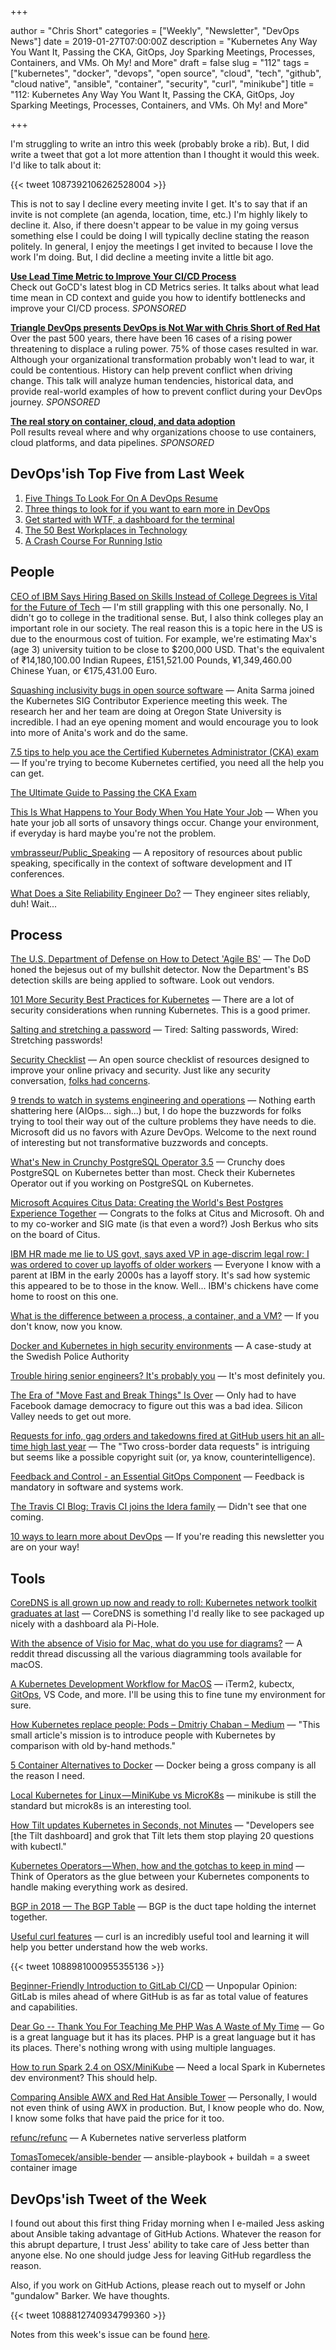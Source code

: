 +++

author = "Chris Short"
categories = ["Weekly", "Newsletter", "DevOps News"]
date = 2019-01-27T07:00:00Z
description = "Kubernetes Any Way You Want It, Passing the CKA, GitOps, Joy Sparking Meetings, Processes, Containers, and VMs. Oh My! and More"
draft = false
slug = "112"
tags = ["kubernetes", "docker", "devops", "open source", "cloud", "tech", "github", "cloud native", "ansible", "container", "security", "curl", "minikube"]
title = "112: Kubernetes Any Way You Want It, Passing the CKA, GitOps, Joy Sparking Meetings, Processes, Containers, and VMs. Oh My! and More"

+++

I'm struggling to write an intro this week (probably broke a rib). But, I did write a tweet that got a lot more attention than I thought it would this week. I'd like to talk about it:

{{< tweet 1087392106262528004 >}}

This is not to say I decline every meeting invite I get. It's to say that if an invite is not complete (an agenda, location, time, etc.) I'm highly likely to decline it. Also, if there doesn't appear to be value in my going versus something else I could be doing I will typically decline stating the reason politely. In general, I enjoy the meetings I get invited to because I love the work I'm doing. But, I did decline a meeting invite a little bit ago.

[**Use Lead Time Metric to Improve Your CI/CD Process**](https://www.gocd.org/2019/01/14/cd-metrics-deployment-lead-time/)  
Check out GoCD's latest blog in CD Metrics series. It talks about what lead time mean in CD context and guide you how to identify bottlenecks and improve your CI/CD process. *SPONSORED*

[**Triangle DevOps presents DevOps is Not War with Chris Short of Red Hat**](https://www.meetup.com/triangle-devops/events/257189603/)  
Over the past 500 years, there have been 16 cases of a rising power threatening to displace a ruling power. 75% of those cases resulted in war. Although your organizational transformation probably won't lead to war, it could be contentious. History can help prevent conflict when driving change. This talk will analyze human tendencies, historical data, and provide real-world examples of how to prevent conflict during your DevOps journey. *SPONSORED*

[**The real story on container, cloud, and data adoption**](https://www.oreilly.com/pub/cpc/175842)  
Poll results reveal where and why organizations choose to use containers, cloud platforms, and data pipelines. *SPONSORED*


## DevOps'ish Top Five from Last Week

1. [Five Things To Look For On A DevOps Resume](https://www.forbes.com/sites/forbestechcouncil/2019/01/15/five-things-to-look-for-on-a-devops-resume/#7f8b1f3a2cb1)
2. [Three things to look for if you want to earn more in DevOps](https://puppet.com/blog/three-things-look-if-you-want-earn-more-devops)
3. [Get started with WTF, a dashboard for the terminal](https://opensource.com/article/19/1/wtf-information-dashboard)
4. [The 50 Best Workplaces in Technology](http://fortune.com/2019/01/17/50-best-workplaces-in-technology/)
5. [A Crash Course For Running Istio](https://medium.com/namely-labs/a-crash-course-for-running-istio-1c6125930715)

## People

[CEO of IBM Says Hiring Based on Skills Instead of College Degrees is Vital for the Future of Tech](https://gizmodo.com/ceo-of-ibm-says-hiring-based-on-skills-instead-of-colle-1831977815) — I'm still grappling with this one personally. No, I didn't go to college in the traditional sense. But, I also think colleges play an important role in our society. The real reason this is a topic here in the US is due to the enourmous cost of tuition. For example, we're estimating Max's (age 3) university tuition to be close to $200,000 USD. That's the equivalent of ₹14,180,100.00 Indian Rupees, £151,521.00 Pounds, ¥1,349,460.00 Chinese Yuan, or €175,431.00 Euro.

[Squashing inclusivity bugs in open source software](https://opensource.com/article/18/8/inclusivity-bugs-open-source-software) — Anita Sarma joined the Kubernetes SIG Contributor Experience meeting this week. The research her and her team are doing at Oregon State University is incredible. I had an eye opening moment and would encourage you to look into more of Anita's work and do the same.

[7.5 tips to help you ace the Certified Kubernetes Administrator (CKA) exam](https://kubedex.com/7-5-tips-to-help-you-ace-the-certified-kubernetes-administrator-cka-exam/) — If you're trying to become Kubernetes certified, you need all the help you can get.

[The Ultimate Guide to Passing the CKA Exam](https://medium.com/@ContinoHQ/the-ultimate-guide-to-passing-the-cka-exam-1ee8c0fd44cd)

[This Is What Happens to Your Body When You Hate Your Job](https://www.huffpost.com/entry/hate-your-job-body-symptoms_n_5c40a314e4b0a8dbe16e8373) — When you hate your job all sorts of unsavory things occur. Change your environment, if everyday is hard maybe you're not the problem.

[vmbrasseur/Public_Speaking](https://github.com/vmbrasseur/Public_Speaking) — A repository of resources about public speaking, specifically in the context of software development and IT conferences.

[What Does a Site Reliability Engineer Do?](https://blog.scalyr.com/2019/01/site-reliability-engineer/) — They engineer sites reliably, duh! Wait...

## Process

[The U.S. Department of Defense on How to Detect 'Agile BS'](https://thenewstack.io/the-u-s-department-of-defense-on-how-to-detect-agile-bs/) — The DoD honed the bejesus out of my bullshit detector. Now the Department's BS detection skills are being applied to software. Look out vendors.

[101 More Security Best Practices for Kubernetes](https://rancher.com/blog/2019/2019-01-17-101-more-kubernetes-security-best-practices/) — There are a lot of security considerations when running Kubernetes. This is a good primer.

[Salting and stretching a password](https://www.johndcook.com/blog/2019/01/25/salt-and-stretching/) — Tired: Salting passwords, Wired: Stretching passwords!

[Security Checklist](https://securitycheckli.st/) — An open source checklist of resources designed to improve your online privacy and security. Just like any security conversation, [folks had concerns](https://twitter.com/ChrisShort/status/1089135723901526016).

[9 trends to watch in systems engineering and operations](https://www.oreilly.com/ideas/9-trends-to-watch-in-systems-engineering-and-operations) — Nothing earth shattering here (AIOps... sigh...) but, I do hope the buzzwords for folks trying to tool their way out of the culture problems they have needs to die. Microsoft did us no favors with Azure DevOps. Welcome to the next round of interesting but not transformative buzzwords and concepts.

[What's New in Crunchy PostgreSQL Operator 3.5](https://info.crunchydata.com/blog/crunchy-postgresql-operator-3.5-new-features) — Crunchy does PostgreSQL on Kubernetes better than most. Check their Kubernetes Operator out if you working on PostgreSQL on Kubernetes.

[Microsoft Acquires Citus Data: Creating the World's Best Postgres Experience Together](https://www.citusdata.com/blog/2019/01/24/microsoft-acquires-citus-data/) — Congrats to the folks at Citus and Microsoft. Oh and to my co-worker and SIG mate (is that even a word?) Josh Berkus who sits on the board of Citus.

[IBM HR made me lie to US govt, says axed VP in age-discrim legal row: I was ordered to cover up layoffs of older workers](https://www.theregister.co.uk/2019/01/18/ibm_government_lying_claims/) — Everyone I know with a parent at IBM in the early 2000s has a layoff story. It's sad how systemic this appeared to be to those in the know. Well... IBM's chickens have come home to roost on this one.

[What is the difference between a process, a container, and a VM?](https://medium.com/@jessgreb01/what-is-the-difference-between-a-process-a-container-and-a-vm-f36ba0f8a8f7) — If you don't know, now you know.

[Docker and Kubernetes in high security environments](https://medium.com/@chrismessiah/docker-and-kubernetes-in-high-security-environments-d851645e8b99) — A case-study at the Swedish Police Authority

[Trouble hiring senior engineers? It's probably you](https://hiringengineersbook.com/post/trouble-hiring/) — It's most definitely you.

[The Era of "Move Fast and Break Things" Is Over](https://hbr.org/2019/01/the-era-of-move-fast-and-break-things-is-over) — Only had to have Facebook damage democracy to figure out this was a bad idea. Silicon Valley needs to get out more.

[Requests for info, gag orders and takedowns fired at GitHub users hit an all-time high last year](https://www.theregister.co.uk/2019/01/25/github_transparency_report_2018/) — The "Two cross-border data requests" is intriguing but seems like a possible copyright suit (or, ya know, counterintelligence).

[Feedback and Control - an Essential GitOps Component](https://www.weave.works/blog/feedback-and-control-an-essential-gitops-component) — Feedback is mandatory in software and systems work.

[The Travis CI Blog: Travis CI joins the Idera family](https://blog.travis-ci.com/2019-01-23-travis-ci-joins-idera-inc) — Didn't see that one coming.

[10 ways to learn more about DevOps](https://enterprisersproject.com/article/2019/1/10-ways-learn-about-devops) — If you're reading this newsletter you are on your way!

## Tools

[CoreDNS is all grown up now and ready to roll: Kubernetes network toolkit graduates at last](https://www.theregister.co.uk/2019/01/24/cloud_contender_coredns/) — CoreDNS is something I'd really like to see packaged up nicely with a dashboard ala Pi-Hole.

[With the absence of Visio for Mac, what do you use for diagrams?](https://www.reddit.com/r/devops/comments/ahpppo/with_the_absence_of_visio_for_mac_what_do_you_use/) — A reddit thread discussing all the various diagramming tools available for macOS.

[A Kubernetes Development Workflow for MacOS](https://medium.com/@mo_keefe/a-kubernetes-development-workflow-for-macos-8c41669a4518) — iTerm2, kubectx, [GitOps](https://www.weave.works/technologies/gitops/), VS Code, and more. I'll be using this to fine tune my environment for sure.

[How Kubernetes replace people: Pods – Dmitriy Chaban – Medium](https://medium.com/@dmi3coder/how-kubernetes-replace-people-pods-1535e44310cb) — "This small article's mission is to introduce people with Kubernetes by comparison with old by-hand methods."

[5 Container Alternatives to Docker](https://containerjournal.com/2019/01/22/5-container-alternatives-to-docker/) — Docker being a gross company is all the reason I need.

[Local Kubernetes for Linux — MiniKube vs MicroK8s](https://medium.com/containers-101/local-kubernetes-for-linux-minikube-vs-microk8s-1b2acad068d3) — minikube is still the standard but microk8s is an interesting tool.

[How Tilt updates Kubernetes in Seconds, not Minutes](https://medium.com/windmill-engineering/how-tilt-updates-kubernetes-in-seconds-not-minutes-28ddffe2d79f) — "Developers see [the Tilt dashboard] and grok that Tilt lets them stop playing 20 questions with kubectl."

[Kubernetes Operators — When, how and the gotchas to keep in mind](https://medium.com/@cloudark/kubernetes-operators-when-how-and-the-gotchas-to-keep-in-mind-b13be9830346) — Think of Operators as the glue between your Kubernetes components to handle making everything work as desired.

[BGP in 2018 — The BGP Table](https://blog.apnic.net/2019/01/16/bgp-in-2018-the-bgp-table/) — BGP is the duct tape holding the internet together.

[Useful curl features](https://diamantidis.github.io/2019/01/06/curl-options) — curl is an incredibly useful tool and learning it will help you better understand how the web works.

{{< tweet 1088981000955355136 >}}

[Beginner-Friendly Introduction to GitLab CI/CD](https://dev.to/zurihunter/beginner-friendly-introduction-to-gitlabcicd-4p5a) — Unpopular Opinion: GitLab is miles ahead of where GitHub is as far as total value of features and capabilities.

[Dear Go -- Thank You For Teaching Me PHP Was A Waste of My Time](https://vernonkeenan.com/index.php/2019/01/21/dear-go-thank-you-for-teaching-me-php-was-a-waste-of-my-time/) — Go is a great language but it has its places. PHP is a great language but it has its places. There's nothing wrong with using multiple languages.

[How to run Spark 2.4 on OSX/MiniKube](https://medium.com/@andreyonistchuk/how-to-run-spark-2-4-on-osx-minikube-f0e5fdeb27be) — Need a local Spark in Kubernetes dev environment? This should help.

[Comparing Ansible AWX and Red Hat Ansible Tower](https://www.redhat.com/en/resources/awx-and-ansible-tower-datasheet) — Personally, I would not even think of using AWX in production. But, I know people who do. Now, I know some folks that have paid the price for it too.

[refunc/refunc](https://github.com/refunc/refunc) — A Kubernetes native serverless platform

[TomasTomecek/ansible-bender](https://github.com/TomasTomecek/ansible-bender) — ansible-playbook + buildah = a sweet container image

## DevOps'ish Tweet of the Week

I found out about this first thing Friday morning when I e-mailed Jess asking about Ansible taking advantage of GitHub Actions. Whatever the reason for this abrupt departure, I trust Jess' ability to take care of Jess better than anyone else. No one should judge Jess for leaving GitHub regardless the reason.

 Also, if you work on GitHub Actions, please reach out to myself or John "gundalow" Barker. We have thoughts.

{{< tweet 1088812740934799360 >}}

Notes from this week's issue can be found [here](./notes/).
